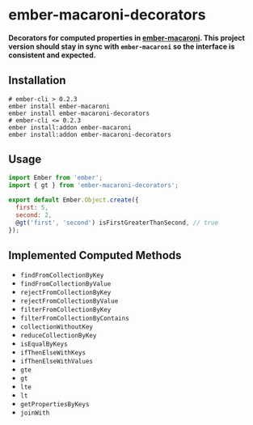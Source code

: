 # ember-macaroni-decorators

#### Decorators for computed properties in [ember-macaroni](https://github.com/poteto/ember-macaroni). This project version should stay in sync with `ember-macaroni` so the interface is consistent and expected.

## Installation

```shell
# ember-cli > 0.2.3
ember install ember-macaroni
ember install ember-macaroni-decorators
# ember-cli <= 0.2.3
ember install:addon ember-macaroni
ember install:addon ember-macaroni-decorators
```

## Usage

```javascript
import Ember from 'ember';
import { gt } from 'ember-macaroni-decorators';

export default Ember.Object.create({
  first: 5,
  second: 2,
  @gt('first', 'second') isFirstGreaterThanSecond, // true
});
```

## Implemented Computed Methods

- `findFromCollectionByKey`
- `findFromCollectionByValue`
- `rejectFromCollectionByKey`
- `rejectFromCollectionByValue`
- `filterFromCollectionByKey`
- `filterFromCollectionByContains`
- `collectionWithoutKey`
- `reduceCollectionByKey`
- `isEqualByKeys`
- `ifThenElseWithKeys`
- `ifThenElseWithValues`
- `gte`
- `gt`
- `lte`
- `lt`
- `getPropertiesByKeys`
- `joinWith`

